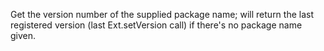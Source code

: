 Get the version number of the supplied package name; will return the last registered version
(last Ext.setVersion call) if there's no package name given.
